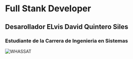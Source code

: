 # Full Stank Developer
## Desarollador ELvis David Quintero Siles
### Estudiante de la Carrera de Ingenieria en Sistemas
![WHASSAT](https://www.itpt.co.uk/wp-content/uploads/2022/02/Web-Application-Development-Full-Stack-Developer.png)
